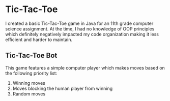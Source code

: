 <h1>Tic-Tac-Toe</h1>
<p> I created a basic Tic-Tac-Toe game in Java for an 11th grade computer science assignment. At the time, I had no knowledge of OOP principles which definitely negatively impacted my code organization making it less efficient and harder to maintain. </p>

<h2> Tic-Tac-Toe Bot</h2>
<p> This game features a simple computer player which makes moves based on the following priority list:</p> 
<ol>
  <li> Winning moves </li>
  <li> Moves blocking the human player from winning </li>
  <li> Random moves </li>
</ol>
